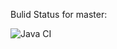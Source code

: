 Bulid Status for master:

![Java CI](https://github.com/bdentler/2020MechMustangs/workflows/Java%20CI/badge.svg?branch=master)
